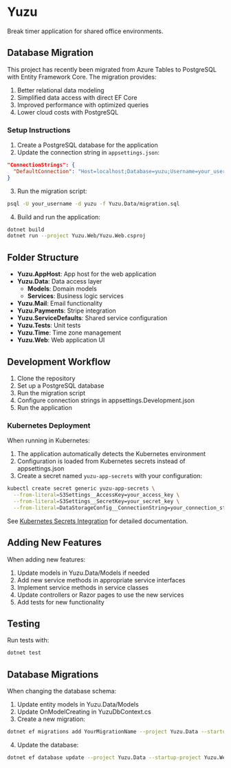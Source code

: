 # Yuzu

Break timer application for shared office environments.

## Database Migration

This project has recently been migrated from Azure Tables to PostgreSQL with Entity Framework Core. The migration provides:

1. Better relational data modeling
2. Simplified data access with direct EF Core
3. Improved performance with optimized queries
4. Lower cloud costs with PostgreSQL

### Setup Instructions

1. Create a PostgreSQL database for the application
2. Update the connection string in `appsettings.json`:

```json
"ConnectionStrings": {
  "DefaultConnection": "Host=localhost;Database=yuzu;Username=your_username;Password=your_password"
}
```

3. Run the migration script:

```bash
psql -U your_username -d yuzu -f Yuzu.Data/migration.sql
```

4. Build and run the application:

```bash
dotnet build
dotnet run --project Yuzu.Web/Yuzu.Web.csproj
```

## Folder Structure

- **Yuzu.AppHost**: App host for the web application
- **Yuzu.Data**: Data access layer
  - **Models**: Domain models
  - **Services**: Business logic services
- **Yuzu.Mail**: Email functionality
- **Yuzu.Payments**: Stripe integration
- **Yuzu.ServiceDefaults**: Shared service configuration
- **Yuzu.Tests**: Unit tests
- **Yuzu.Time**: Time zone management
- **Yuzu.Web**: Web application UI

## Development Workflow

1. Clone the repository
2. Set up a PostgreSQL database
3. Run the migration script
4. Configure connection strings in appsettings.Development.json
5. Run the application

### Kubernetes Deployment

When running in Kubernetes:

1. The application automatically detects the Kubernetes environment
2. Configuration is loaded from Kubernetes secrets instead of appsettings.json
3. Create a secret named `yuzu-app-secrets` with your configuration:

```bash
kubectl create secret generic yuzu-app-secrets \
  --from-literal=S3Settings__AccessKey=your_access_key \
  --from-literal=S3Settings__SecretKey=your_secret_key \
  --from-literal=DataStorageConfig__ConnectionString=your_connection_string
```

See [Kubernetes Secrets Integration](docs/kubernetes-secrets-integration.md) for detailed documentation.

## Adding New Features

When adding new features:

1. Update models in Yuzu.Data/Models if needed
2. Add new service methods in appropriate service interfaces
3. Implement service methods in service classes
4. Update controllers or Razor pages to use the new services
5. Add tests for new functionality

## Testing

Run tests with:

```bash
dotnet test
```

## Database Migrations

When changing the database schema:

1. Update entity models in Yuzu.Data/Models
2. Update OnModelCreating in YuzuDbContext.cs
3. Create a new migration:

```bash
dotnet ef migrations add YourMigrationName --project Yuzu.Data --startup-project Yuzu.Web --output-dir Migrations/EfCore
```

4. Update the database:

```bash
dotnet ef database update --project Yuzu.Data --startup-project Yuzu.Web
```
